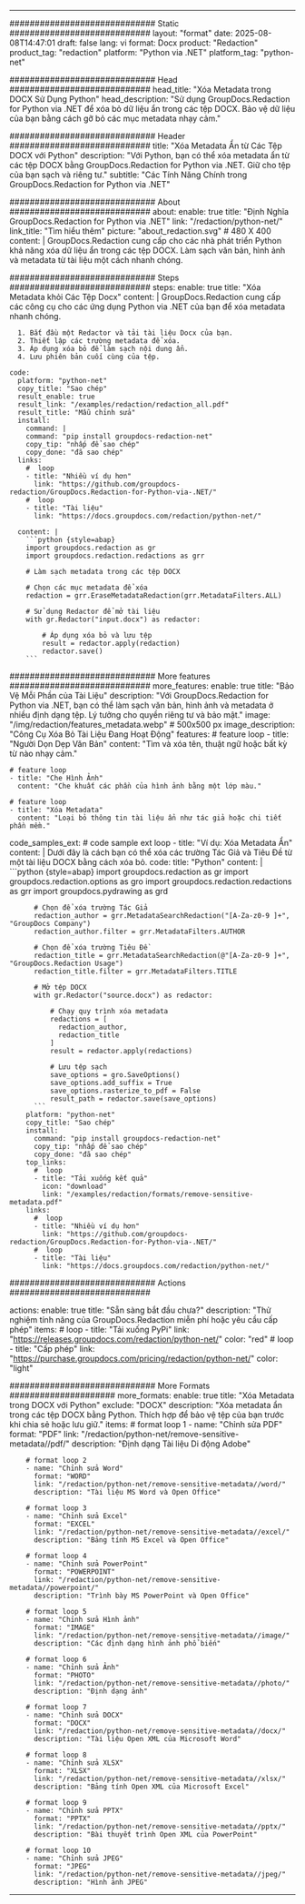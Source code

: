 
---
############################# Static ############################
layout: "format"
date:  2025-08-08T14:47:01
draft: false
lang: vi
format: Docx
product: "Redaction"
product_tag: "redaction"
platform: "Python via .NET"
platform_tag: "python-net"

############################# Head ############################
head_title: "Xóa Metadata trong DOCX Sử Dụng Python"
head_description: "Sử dụng GroupDocs.Redaction for Python via .NET để xóa bỏ dữ liệu ẩn trong các tệp DOCX. Bảo vệ dữ liệu của bạn bằng cách gỡ bỏ các mục metadata nhạy cảm."

############################# Header ############################
title: "Xóa Metadata Ẩn từ Các Tệp DOCX với Python" 
description: "Với Python, bạn có thể xóa metadata ẩn từ các tệp DOCX bằng GroupDocs.Redaction for Python via .NET. Giữ cho tệp của bạn sạch và riêng tư."
subtitle: "Các Tính Năng Chính trong GroupDocs.Redaction for Python via .NET" 

############################# About ############################
about:
    enable: true
    title: "Định Nghĩa GroupDocs.Redaction for Python via .NET"
    link: "/redaction/python-net/"
    link_title: "Tìm hiểu thêm"
    picture: "about_redaction.svg" # 480 X 400
    content: |
       GroupDocs.Redaction cung cấp cho các nhà phát triển Python khả năng xóa dữ liệu ẩn trong các tệp DOCX. Làm sạch văn bản, hình ảnh và metadata từ tài liệu một cách nhanh chóng.

############################# Steps ############################
steps:
    enable: true
    title: "Xóa Metadata khỏi Các Tệp Docx"
    content: |
      GroupDocs.Redaction cung cấp các công cụ cho các ứng dụng Python via .NET của bạn để xóa metadata nhanh chóng.
      
      1. Bắt đầu một Redactor và tải tài liệu Docx của bạn.
      2. Thiết lập các trường metadata để xóa.
      3. Áp dụng xóa bỏ để làm sạch nội dung ẩn.
      4. Lưu phiên bản cuối cùng của tệp.
   
    code:
      platform: "python-net"
      copy_title: "Sao chép"
      result_enable: true
      result_link: "/examples/redaction/redaction_all.pdf"
      result_title: "Mẫu chỉnh sửa"
      install:
        command: |
        command: "pip install groupdocs-redaction-net"
        copy_tip: "nhấp để sao chép"
        copy_done: "đã sao chép"
      links:
        #  loop
        - title: "Nhiều ví dụ hơn"
          link: "https://github.com/groupdocs-redaction/GroupDocs.Redaction-for-Python-via-.NET/"
        #  loop
        - title: "Tài liệu"
          link: "https://docs.groupdocs.com/redaction/python-net/"
          
      content: |
        ```python {style=abap}
        import groupdocs.redaction as gr
        import groupdocs.redaction.redactions as grr

        # Làm sạch metadata trong các tệp DOCX

        # Chọn các mục metadata để xóa
        redaction = grr.EraseMetadataRedaction(grr.MetadataFilters.ALL)

        # Sử dụng Redactor để mở tài liệu
        with gr.Redactor("input.docx") as redactor:

            # Áp dụng xóa bỏ và lưu tệp
            result = redactor.apply(redaction)
            redactor.save()
        ```            


############################# More features ############################
more_features:
  enable: true
  title: "Bảo Vệ Mỗi Phần của Tài Liệu"
  description: "Với GroupDocs.Redaction for Python via .NET, bạn có thể làm sạch văn bản, hình ảnh và metadata ở nhiều định dạng tệp. Lý tưởng cho quyền riêng tư và bảo mật."
  image: "/img/redaction/features_metadata.webp" # 500x500 px
  image_description: "Công Cụ Xóa Bỏ Tài Liệu Đang Hoạt Động"
  features:
    # feature loop
    - title: "Người Dọn Dẹp Văn Bản"
      content: "Tìm và xóa tên, thuật ngữ hoặc bất kỳ từ nào nhạy cảm."

    # feature loop
    - title: "Che Hình Ảnh"
      content: "Che khuất các phần của hình ảnh bằng một lớp màu."

    # feature loop
    - title: "Xóa Metadata"
      content: "Loại bỏ thông tin tài liệu ẩn như tác giả hoặc chi tiết phần mềm."
      
  code_samples_ext:
    # code sample ext loop
    - title: "Ví dụ: Xóa Metadata Ẩn"
      content: |
        Dưới đây là cách bạn có thể xóa các trường Tác Giả và Tiêu Đề từ một tài liệu DOCX bằng cách xóa bỏ.
      code:
        title: "Python"
        content: |
          ```python {style=abap}
          import groupdocs.redaction as gr
          import groupdocs.redaction.options as gro
          import groupdocs.redaction.redactions as grr
          import groupdocs.pydrawing as grd

          # Chọn để xóa trường Tác Giả
          redaction_author = grr.MetadataSearchRedaction("[A-Za-z0-9 ]+", "GroupDocs Company")
          redaction_author.filter = grr.MetadataFilters.AUTHOR

          # Chọn để xóa trường Tiêu Đề
          redaction_title = grr.MetadataSearchRedaction(@"[A-Za-z0-9 ]+", "GroupDocs.Redaction Usage")
          redaction_title.filter = grr.MetadataFilters.TITLE

          # Mở tệp DOCX
          with gr.Redactor("source.docx") as redactor:

              # Chạy quy trình xóa metadata
              redactions = [
                redaction_author,
                redaction_title
              ]
              result = redactor.apply(redactions)

              # Lưu tệp sạch
              save_options = gro.SaveOptions()
              save_options.add_suffix = True
              save_options.rasterize_to_pdf = False
              result_path = redactor.save(save_options)
          ```
        platform: "python-net"
        copy_title: "Sao chép"
        install:
          command: "pip install groupdocs-redaction-net"
          copy_tip: "nhấp để sao chép"
          copy_done: "đã sao chép"
        top_links:
          #  loop
          - title: "Tải xuống kết quả"
            icon: "download"
            link: "/examples/redaction/formats/remove-sensitive-metadata.pdf"
        links:
          #  loop
          - title: "Nhiều ví dụ hơn"
            link: "https://github.com/groupdocs-redaction/GroupDocs.Redaction-for-Python-via-.NET/"
          #  loop
          - title: "Tài liệu"
            link: "https://docs.groupdocs.com/redaction/python-net/"


############################# Actions ############################

actions:
  enable: true
  title: "Sẵn sàng bắt đầu chưa?"
  description: "Thử nghiệm tính năng của GroupDocs.Redaction miễn phí hoặc yêu cầu cấp phép"
  items:
    #  loop
    - title: "Tải xuống PyPi"
      link: "https://releases.groupdocs.com/redaction/python-net/"
      color: "red"
        #  loop
    - title: "Cấp phép"
      link: "https://purchase.groupdocs.com/pricing/redaction/python-net/"
      color: "light"


############################# More Formats #####################
more_formats:
    enable: true
    title: "Xóa Metadata trong DOCX với Python"
    exclude: "DOCX"
    description: "Xóa metadata ẩn trong các tệp DOCX bằng Python. Thích hợp để bảo vệ tệp của bạn trước khi chia sẻ hoặc lưu giữ."
    items: 
        # format loop 1
        - name: "Chỉnh sửa PDF"
          format: "PDF"
          link: "/redaction/python-net/remove-sensitive-metadata//pdf/"
          description: "Định dạng Tài liệu Di động Adobe"

        # format loop 2
        - name: "Chỉnh sửa Word"
          format: "WORD"
          link: "/redaction/python-net/remove-sensitive-metadata//word/"
          description: "Tài liệu MS Word và Open Office"
          
        # format loop 3
        - name: "Chỉnh sửa Excel"
          format: "EXCEL"
          link: "/redaction/python-net/remove-sensitive-metadata//excel/"
          description: "Bảng tính MS Excel và Open Office"

        # format loop 4
        - name: "Chỉnh sửa PowerPoint"
          format: "POWERPOINT"
          link: "/redaction/python-net/remove-sensitive-metadata//powerpoint/"
          description: "Trình bày MS PowerPoint và Open Office"

        # format loop 5
        - name: "Chỉnh sửa Hình ảnh"
          format: "IMAGE"
          link: "/redaction/python-net/remove-sensitive-metadata//image/"
          description: "Các định dạng hình ảnh phổ biến"

        # format loop 6
        - name: "Chỉnh sửa Ảnh"
          format: "PHOTO"
          link: "/redaction/python-net/remove-sensitive-metadata//photo/"
          description: "Định dạng ảnh"

        # format loop 7
        - name: "Chỉnh sửa DOCX"
          format: "DOCX"
          link: "/redaction/python-net/remove-sensitive-metadata//docx/"
          description: "Tài liệu Open XML của Microsoft Word"
          
        # format loop 8
        - name: "Chỉnh sửa XLSX"
          format: "XLSX"
          link: "/redaction/python-net/remove-sensitive-metadata//xlsx/"
          description: "Bảng tính Open XML của Microsoft Excel"
          
        # format loop 9
        - name: "Chỉnh sửa PPTX"
          format: "PPTX"
          link: "/redaction/python-net/remove-sensitive-metadata//pptx/"
          description: "Bài thuyết trình Open XML của PowerPoint"

        # format loop 10
        - name: "Chỉnh sửa JPEG"
          format: "JPEG"
          link: "/redaction/python-net/remove-sensitive-metadata//jpeg/"
          description: "Hình ảnh JPEG"


---